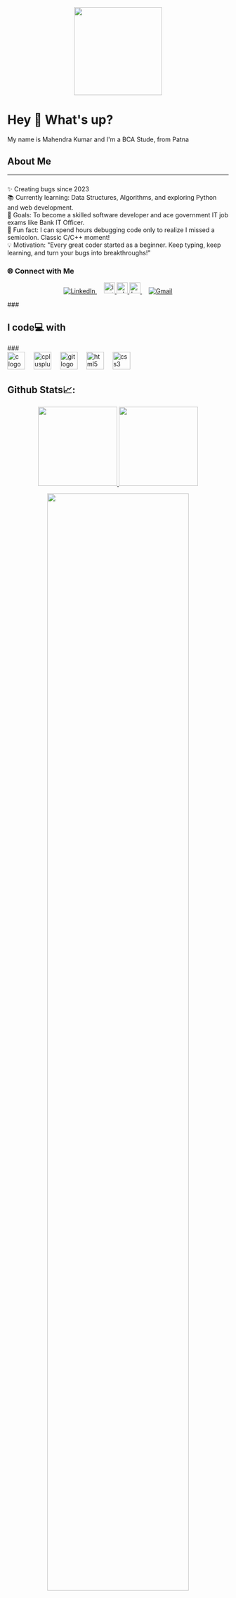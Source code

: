 <div align="center">
  <img height="200" src="https://tse3.mm.bing.net/th?id=OIP.um19N_oeTKlmrHMov0O5bAHaEH&pid=Api&P=0&h=180"  />
</div>

<h1 align="left">Hey 👋 What's up?</h1>
<p align="left">My name is Mahendra Kumar and I'm a BCA Stude, from Patna</p>
<!--"Second Year || BCA (Bachelor of Computer Applications) Student"  
|| Proficient in C \ C++ || -->

## About Me
---
###
<p align="left">✨ Creating bugs since 2023<br>📚 Currently learning: Data Structures, Algorithms, and exploring Python and web development.<br>🎯 Goals: To become a skilled software developer and ace government IT job exams like Bank IT Officer.<br>🎲 Fun fact: I can spend hours debugging code only to realize I missed a semicolon. Classic C/C++ moment!<br>💡 Motivation: "Every great coder started as a beginner. Keep typing, keep learning, and turn your bugs into breakthroughs!"</p>


### 🌐 Connect with Me  

<p align="center">
  <a href="https://www.linkedin.com/in/mahendra-kumar-1401s/" target="_blank">
    <img alt="LinkedIn" src="https://img.shields.io/badge/-LinkedIn-0077B5?style=for-the-badge&logo=linkedin&logoColor=white" />
  </a>
  &nbsp;&nbsp;&nbsp;
  <!--<a href="https://leetcode.com/u//" target="_blank">
    <img alt="LeetCode" src="https://img.shields.io/badge/-LeetCode-FFA116?style=for-the-badge&logo=LeetCode&logoColor=black" />
  </a> 
  &nbsp;&nbsp;&nbsp;
  <a href="https://discordapp.com/users/1268618969968017539" target="_blank">
    <img alt="Discord" src="https://img.shields.io/badge/-Discord-5865F2?style=for-the-badge&logo=discord&logoColor=white" />
  </a> -->
   <a href="https://www.instagram.com/__maahi__ve" target="_blank">
    <img src="https://img.shields.io/static/v1?message=Instagram&logo=instagram&label=&color=E4405F&logoColor=white&labelColor=&style=flat" height="25" alt="instagram logo"  />
  </a>
  <a href="https://wa.me/917739830291" target="_blank">
    <img src="https://img.shields.io/static/v1?message=Whatsapp&logo=whatsapp&label=&color=25D366&logoColor=white&labelColor=&style=flat" height="25" alt="whatsapp logo"  />
  </a>
  <a href="https://www.hackerrank.com/maahive7739" target="_blank">
    <img src="https://img.shields.io/static/v1?message=HackerRank&logo=hackerrank&label=&color=2EC866&logoColor=white&labelColor=&style=flat" height="25" alt="hackerrank logo"  />
  </a>
  &nbsp;&nbsp;&nbsp;
  <a href="mailto:maaahive7739@gmail.com" target="_blank">
    <img alt="Gmail" src="https://img.shields.io/badge/-Gmail-D14836?style=for-the-badge&logo=gmail&logoColor=white" />
    
  </a>
</p>
###
<!-- <div align="left">
  <a href="https://www.linkedin.com/in/mahendra-kumar-1401s" target="_blank">
    <img src="https://img.shields.io/static/v1?message=LinkedIn&logo=linkedin&label=&color=0077B5&logoColor=white&labelColor=&style=flat" height="25" alt="linkedin logo"  />
  </a>
  <a href="https://www.instagram.com/__maahi__ve" target="_blank">
    <img src="https://img.shields.io/static/v1?message=Instagram&logo=instagram&label=&color=E4405F&logoColor=white&labelColor=&style=flat" height="25" alt="instagram logo"  />
  </a>
  <a href="https://wa.me/917739830291" target="_blank">
    <img src="https://img.shields.io/static/v1?message=Whatsapp&logo=whatsapp&label=&color=25D366&logoColor=white&labelColor=&style=flat" height="25" alt="whatsapp logo"  />
  </a>
  <a href="https://www.hackerrank.com/maahive7739" target="_blank">
    <img src="https://img.shields.io/static/v1?message=HackerRank&logo=hackerrank&label=&color=2EC866&logoColor=white&labelColor=&style=flat" height="25" alt="hackerrank logo"  />
  </a>
  <a href="mailto:maaahive7739@gmail.com" target="_blank">
    <img src="https://img.shields.io/static/v1?message=Gmail&logo=gmail&label=&color=D14836&logoColor=white&labelColor=&style=flat" height="25" alt="gmail logo"  />
  </a>
</div>
-->

<h2 align="left">I code💻 with</h2>
###
<div align="left">
  <img src="https://cdn.jsdelivr.net/gh/devicons/devicon/icons/c/c-line.svg" height="40" alt="c logo"  />
  <img width="12" />
  <img src="https://cdn.jsdelivr.net/gh/devicons/devicon/icons/cplusplus/cplusplus-original.svg" height="40" alt="cplusplus logo"  />
  <img width="12" />
  <img src="https://cdn.jsdelivr.net/gh/devicons/devicon/icons/git/git-original-wordmark.svg" height="40" alt="git logo"  />
  <img width="12" />
  <img src="https://cdn.jsdelivr.net/gh/devicons/devicon/icons/html5/html5-original-wordmark.svg" height="40" alt="html5 logo"  />
  <img width="12" />
  <img src="https://cdn.jsdelivr.net/gh/devicons/devicon/icons/css3/css3-original-wordmark.svg" height="40" alt="css3 logo"  />
</div>

 ## Github Stats📈:
<p align="center">
    <a href="https://github.com/maahive-77">
        <img height="180em" src="https://github-readme-stats-git-masterrstaa-rickstaa.vercel.app/api?username=maahive-77&show_icons=true&theme=nightowl&include_all_commits=true&count_private=true&hide_border=true"/>
        <img height="180em" src="https://github-readme-stats-eight-theta.vercel.app/api/top-langs/?username=maahive-77&langs_count=12&layout=compact&langs_count=8&theme=nightowl&include_all_commits=true&count_private=true&hide_border=true" />
    </a>
</p>



 <p align="center">
   <a href="https://github.com/maahive-77"> 
     <img width="80%" src="https://github-readme-streak-stats.herokuapp.com/?user=maahive-77&show_icons=true&locale=en&layout=demo&theme=nightowl&hide_border=true" /> 
   </a>  
 </p>

<br>


<!-- <div align="center">
  <a href="https://github.com/maahive-77">
    <img src="https://quotes-github-readme.vercel.app/api?theme=dark">
  </a>
 </div> -->
<div align="left">
</div>

###
